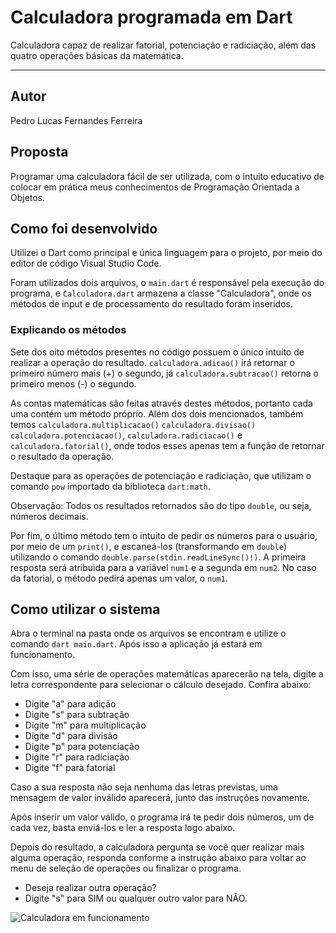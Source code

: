 # Calculadora programada em Dart
Calculadora capaz de realizar fatorial, potenciação e radiciação, além das quatro operações básicas da matemática.

***

## Autor
Pedro Lucas Fernandes Ferreira

## Proposta
Programar uma calculadora fácil de ser utilizada, com o intuito educativo de colocar em prática meus conhecimentos de Programação Orientada a Objetos.

## Como foi desenvolvido
Utilizei o Dart como principal e única linguagem para o projeto, por meio do editor de código Visual Studio Code.

Foram utilizados dois arquivos, o ``main.dart`` é responsável pela execução do programa, e ``Calculadora.dart`` armazena a classe "Calculadora", onde os métodos de input e de processamento do resultado foram inseridos.

### Explicando os métodos
Sete dos oito métodos presentes no código possuem o único intuito de realizar a operação do resultado. ``calculadora.adicao()`` irá retornar o primeiro número mais (+) o segundo, já ``calculadora.subtracao()`` retorna o primeiro menos (-) o segundo.

As contas matemáticas são feitas através destes métodos, portanto cada uma contém um método próprio. Além dos dois mencionados, também temos ``calculadora.multiplicacao()`` ``calculadora.divisao()`` ``calculadora.potenciacao()``, ``calculadora.radiciacao()`` e ``calculadora.fatorial()``, onde todos esses apenas tem a função de retornar o resultado da operação.

Destaque para as operações de potenciação e radiciação, que utilizam o comando ``pow`` importado da biblioteca ``dart:math``.

Observação: Todos os resultados retornados são do tipo ``double``, ou seja, números decimais.

Por fim, o último método tem o intuito de pedir os números para o usuário, por meio de um ``print()``, e escaneá-los (transformando em ``double``) utilizando o comando ``double.parse(stdin.readLineSync()!)``. A primeira resposta será atribuida para a variável ``num1`` e a segunda em ``num2``. No caso da fatorial, o método pedirá apenas um valor, o ``num1``.

## Como utilizar o sistema
Abra o terminal na pasta onde os arquivos se encontram e utilize o comando ``dart main.dart``. Após isso a aplicação já estará em funcionamento.

Com isso, uma série de operações matemáticas aparecerão na tela, digite a letra correspondente para selecionar o cálculo desejado. Confira abaixo:
- Digite "a" para adição
- Digite "s" para subtração
- Digite "m" para multiplicação
- Digite "d" para divisão
- Digite "p" para potenciação
- Digite "r" para radiciação
- Digite "f" para fatorial

Caso a sua resposta não seja nenhuma das letras previstas, uma mensagem de valor inválido aparecerá, junto das instruções novamente.

Após inserir um valor válido, o programa irá te pedir dois números, um de cada vez, basta enviá-los e ler a resposta logo abaixo.

Depois do resultado, a calculadora pergunta se você quer realizar mais alguma operação, responda conforme a instrução abaixo para voltar ao menu de seleção de operações ou finalizar o programa.
- Deseja realizar outra operação?
- Digite "s" para SIM ou qualquer outro valor para NÃO.

![Calculadora em funcionamento](https://i.imgur.com/tLIuz35.png)